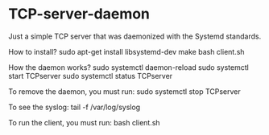 # TCP-server-daemon
Just a simple TCP server that was daemonized with the Systemd standards.

How to install?
	sudo apt-get install libsystemd-dev
	make
	bash client.sh

How the daemon works?
	sudo systemctl daemon-reload
	sudo systemctl start TCPserver
	sudo systemctl status TCPserver

To remove the daemon, you must run:
	sudo systemctl stop TCPserver
	
To see the syslog:
	tail -f /var/log/syslog

To run the client, you must run:
	bash client.sh
